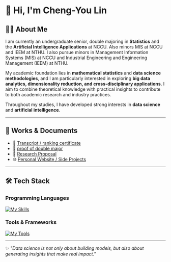 # 👋 Hi, I'm Cheng-You Lin

<!--
🎓 **Education**  
- National Chengchi University (NCCU), Department of Statistics  
- Double Major: Bachelor Program in Artificial Intelligence Applications  
- Minors: Department of Management Information Systems (NCCU), Department of Industrial Engineering and Engineering Management (NTHU)  
- Certificate Programs: Big Data Analytics, FinTech Specialization  

---
-->

## 🧑‍💻 About Me
I am currently an undergraduate senior, double majoring in **Statistics** and the **Artificial Intelligence Applications** at NCCU. Also minors MIS at NCCU and IEEM at NTHU. I also pursue minors in Management Information Systems (MIS) at NCCU and Industrial Engineering and Engineering Management (IEEM) at NTHU.

My academic foundation lies in **mathematical statistics** and **data science methodologies**, and I am particularly interested in exploring **big data analytics, dimensionality reduction, and cross-disciplinary applications**. I aim to combine theoretical knowledge with practical insights to contribute to both academic research and industry practices.  

Throughout my studies, I have developed strong interests in **data science** and **artificial intelligence**.  

---

## 📂 Works & Documents
- 📑 [Transcript / ranking certificate](https://drive.google.com/file/d/1Zd1H86-yun-Mkg-eGglxe_6qTpLWMXYL/view?usp=share_link)
- 📄 [proof of double major](https://drive.google.com/file/d/1K-Z-G7rx7-x2XWQNWK-7Xt7uvCaHIqlO/view?usp=share_link)
- 📃 [Research Proposal](https://drive.google.com/file/d/1CXzRszaLRk2r8zyIEEan5DskWwU_irui/view?usp=share_link)
- 🌐 [Personal Website / Side Projects](https://sites.google.com/g.nccu.edu.tw/cylin)  

---

## 🛠️ Tech Stack

### Programming Languages  
[![My Skills](https://skillicons.dev/icons?i=c,cpp,java,py,r,js,html,css,d3,lua)](https://skillicons.dev)

### Tools & Frameworks  
[![My Tools](https://skillicons.dev/icons?i=vscode,eclipse,idea,latex,maven,mysql,neovim,nodejs,spring,sklearn,git)](https://skillicons.dev)

---

✨ *"Data science is not only about building models, but also about generating insights that make real impact."*
